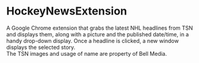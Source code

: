 HockeyNewsExtension
===================

A Google Chrome extension that grabs the latest NHL headlines from TSN and displays them, along with a picture and the published date/time, in a handy drop-down display. Once a headline is clicked, a new window displays the selected story. <br>
The TSN images and usage of name are property of Bell Media. 
